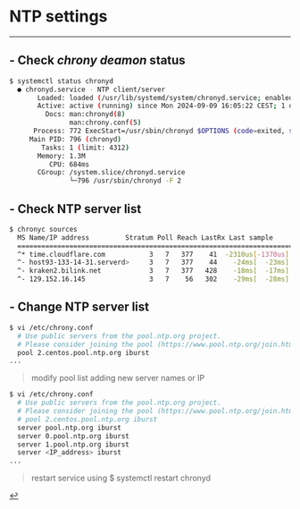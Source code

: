 # NTP settings
---
## - Check *chrony deamon* status
```bash
$ systemctl status chronyd
  ● chronyd.service - NTP client/server
       Loaded: loaded (/usr/lib/systemd/system/chronyd.service; enabled; preset: enabled)
       Active: active (running) since Mon 2024-09-09 16:05:22 CEST; 1 day 5h ago
         Docs: man:chronyd(8)
               man:chrony.conf(5)
      Process: 772 ExecStart=/usr/sbin/chronyd $OPTIONS (code=exited, status=0/SUCCESS)
     Main PID: 796 (chronyd)
        Tasks: 1 (limit: 4312)
       Memory: 1.3M
          CPU: 684ms
       CGroup: /system.slice/chronyd.service
               └─796 /usr/sbin/chronyd -F 2
```

## - Check NTP server list
```bash
$ chronyc sources
  MS Name/IP address         Stratum Poll Reach LastRx Last sample
  ===============================================================================
  ^* time.cloudflare.com           3   7   377    41  -2310us[-1370us] +/-   38ms
  ^- host93-133-14-31.serverd>     3   7   377    44    -24ms[  -23ms] +/-   71ms
  ^- kraken2.bilink.net            3   7   377   428    -18ms[  -17ms] +/-  106ms
  ^- 129.152.16.145                3   7    56   302    -29ms[  -28ms] +/-   93ms
```

## - Change NTP server list 
```bash
$ vi /etc/chrony.conf
  # Use public servers from the pool.ntp.org project.
  # Please consider joining the pool (https://www.pool.ntp.org/join.html).
  pool 2.centos.pool.ntp.org iburst
... 
```
> modify pool list adding new server names or IP

```bash
$ vi /etc/chrony.conf
  # Use public servers from the pool.ntp.org project.
  # Please consider joining the pool (https://www.pool.ntp.org/join.html).
  # pool 2.centos.pool.ntp.org iburst
  server pool.ntp.org iburst
  server 0.pool.ntp.org iburst
  server 1.pool.ntp.org iburst
  server <IP_address> iburst
...
```
> restart service using $ systemctl restart chronyd

[↩️](../Linux.html)
